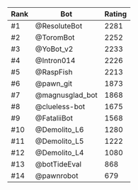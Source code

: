 Rank|Bot|Rating
---|---|---
#1|@ResoluteBot|2281
#2|@ToromBot|2252
#3|@YoBot_v2|2233
#4|@Intron014|2226
#5|@RaspFish|2213
#6|@pawn_git|1873
#7|@magnusglad_bot|1868
#8|@clueless-bot|1675
#9|@FataliiBot|1568
#10|@Demolito_L6|1280
#11|@Demolito_L5|1222
#12|@Demolito_L4|1080
#13|@botTideEval|868
#14|@pawnrobot|679
